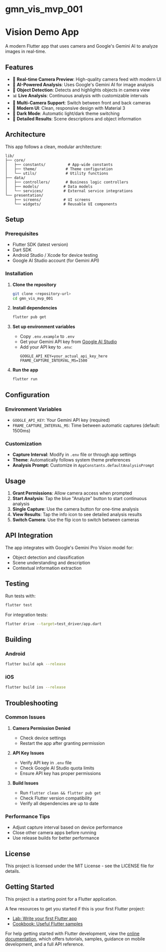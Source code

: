 # gmn_vis_mvp_001

# Vision Demo App

A modern Flutter app that uses camera and Google's Gemini AI to analyze images in real-time.

## Features

- 📱 **Real-time Camera Preview**: High-quality camera feed with modern UI
- 🤖 **AI-Powered Analysis**: Uses Google's Gemini AI for image analysis
- 🎯 **Object Detection**: Detects and highlights objects in camera view
- 📊 **Live Analysis**: Continuous analysis with customizable intervals
- 🔄 **Multi-Camera Support**: Switch between front and back cameras
- 🎨 **Modern UI**: Clean, responsive design with Material 3
- 🌙 **Dark Mode**: Automatic light/dark theme switching
- 📝 **Detailed Results**: Scene descriptions and object information

## Architecture

This app follows a clean, modular architecture:

```
lib/
├── core/
│   ├── constants/          # App-wide constants
│   ├── theme/             # Theme configuration
│   └── utils/             # Utility functions
├── data/
│   ├── controllers/       # Business logic controllers
│   ├── models/           # Data models
│   └── services/         # External service integrations
└── presentation/
    ├── screens/          # UI screens
    └── widgets/          # Reusable UI components
```

## Setup

### Prerequisites

- Flutter SDK (latest version)
- Dart SDK
- Android Studio / Xcode for device testing
- Google AI Studio account (for Gemini API)

### Installation

1. **Clone the repository**

   ```bash
   git clone <repository-url>
   cd gmn_vis_mvp_001
   ```

2. **Install dependencies**

   ```bash
   flutter pub get
   ```

3. **Set up environment variables**

   - Copy `.env.example` to `.env`
   - Get your Gemini API key from [Google AI Studio](https://makersuite.google.com/app/apikey)
   - Add your API key to `.env`:
     ```
     GOOGLE_API_KEY=your_actual_api_key_here
     FRAME_CAPTURE_INTERVAL_MS=1500
     ```

4. **Run the app**
   ```bash
   flutter run
   ```

## Configuration

### Environment Variables

- `GOOGLE_API_KEY`: Your Gemini API key (required)
- `FRAME_CAPTURE_INTERVAL_MS`: Time between automatic captures (default: 1500ms)

### Customization

- **Capture Interval**: Modify in `.env` file or through app settings
- **Theme**: Automatically follows system theme preferences
- **Analysis Prompt**: Customize in `AppConstants.defaultAnalysisPrompt`

## Usage

1. **Grant Permissions**: Allow camera access when prompted
2. **Start Analysis**: Tap the blue "Analyze" button to start continuous analysis
3. **Single Capture**: Use the camera button for one-time analysis
4. **View Results**: Tap the info icon to see detailed analysis results
5. **Switch Camera**: Use the flip icon to switch between cameras

## API Integration

The app integrates with Google's Gemini Pro Vision model for:

- Object detection and classification
- Scene understanding and description
- Contextual information extraction

## Testing

Run tests with:

```bash
flutter test
```

For integration tests:

```bash
flutter drive --target=test_driver/app.dart
```

## Building

### Android

```bash
flutter build apk --release
```

### iOS

```bash
flutter build ios --release
```

## Troubleshooting

### Common Issues

1. **Camera Permission Denied**

   - Check device settings
   - Restart the app after granting permission

2. **API Key Issues**

   - Verify API key in `.env` file
   - Check Google AI Studio quota limits
   - Ensure API key has proper permissions

3. **Build Issues**
   - Run `flutter clean && flutter pub get`
   - Check Flutter version compatibility
   - Verify all dependencies are up to date

### Performance Tips

- Adjust capture interval based on device performance
- Close other camera apps before running
- Use release builds for better performance

## License

This project is licensed under the MIT License - see the LICENSE file for details.

## Getting Started

This project is a starting point for a Flutter application.

A few resources to get you started if this is your first Flutter project:

- [Lab: Write your first Flutter app](https://docs.flutter.dev/get-started/codelab)
- [Cookbook: Useful Flutter samples](https://docs.flutter.dev/cookbook)

For help getting started with Flutter development, view the
[online documentation](https://docs.flutter.dev/), which offers tutorials,
samples, guidance on mobile development, and a full API reference.
